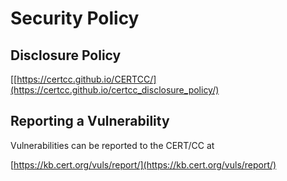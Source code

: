 # Security Policy

## Disclosure Policy

[[https://certcc.github.io/CERTCC/](https://certcc.github.io/certcc_disclosure_policy/)

## Reporting a Vulnerability

Vulnerabilities can be reported to the CERT/CC at

[https://kb.cert.org/vuls/report/](https://kb.cert.org/vuls/report/)
